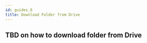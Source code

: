 ```yaml
---
id: guides_6
title: Download Folder from Drive
---
```



## TBD on how to download folder from Drive

